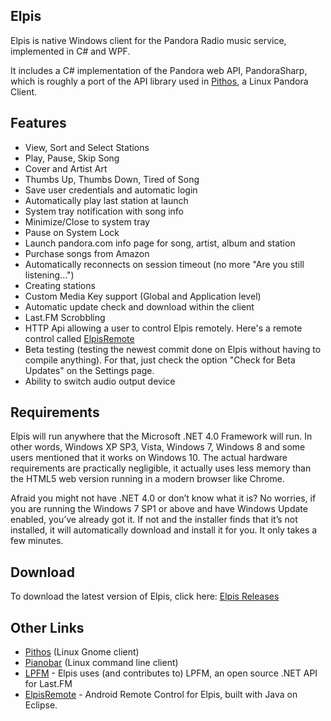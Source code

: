 ## Elpis

Elpis is native Windows client for the Pandora Radio music service, implemented in C# and WPF.  

It includes a C# implementation of the Pandora web API, PandoraSharp, which is roughly a port of the API library used in [Pithos](http://kevinmehall.net/p/pithos/), a Linux Pandora Client.

## Features
 * View, Sort and Select Stations
 * Play, Pause, Skip Song
 * Cover and Artist Art
 * Thumbs Up, Thumbs Down, Tired of Song
 * Save user credentials and automatic login
 * Automatically play last station at launch
 * System tray notification with song info
 * Minimize/Close to system tray
 * Pause on System Lock
 * Launch pandora.com info page for song, artist, album and station
 * Purchase songs from Amazon
 * Automatically reconnects on session timeout (no more "Are you still listening...")
 * Creating stations
 * Custom Media Key support (Global and Application level)
 * Automatic update check and download within the client
 * Last.FM Scrobbling
 * HTTP Api allowing a user to control Elpis remotely. Here's a remote control called [ElpisRemote](https://github.com/seliver/ElpisRemote)
 * Beta testing (testing the newest commit done on Elpis without having to compile anything). For that, just check the option "Check for Beta Updates" on the Settings page.
 * Ability to switch audio output device

## Requirements

Elpis will run anywhere that the Microsoft .NET 4.0 Framework will run. In other words, Windows XP SP3, Vista, Windows 7, Windows 8 and some users mentioned that it works on Windows 10. The actual hardware requirements are practically negligible, it actually uses less memory than the HTML5 web version running in a modern browser like Chrome.

Afraid you might not have .NET 4.0 or don’t know what it is? No worries, if you are running the Windows 7 SP1 or above and have Windows Update enabled, you’ve already got it. If not and the installer finds that it’s not installed, it will automatically download and install it for you. It only takes a few minutes.

## Download

To download the latest version of Elpis, click here: [Elpis Releases](https://github.com/adammhaile/Elpis/releases)

## Other Links
 * [Pithos](http://kevinmehall.net/p/pithos/) (Linux Gnome client)
 * [Pianobar](http://6xq.net/projects/pianobar/) (Linux command line client)
 * [LPFM](http://lpfm.codeplex.com/) - Elpis uses (and contributes to) LPFM, an open source .NET API for Last.FM
 * [ElpisRemote](https://github.com/seliver/ElpisRemote) - Android Remote Control for Elpis, built with Java on Eclipse.

